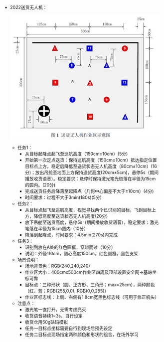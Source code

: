 - 2022送货无人机：

  ![af](./image/示意图.jpg)

  - 任务1：
    - 从目标起降点起飞至巡航高度（150cm±10cm）(5分)
    - 开始第一次定点送货：保持巡航高度（150cm±10cm）抵达指定位置目标点上方，稳定后降低至送货状态无人机高度（80cm±10cm）(16分)；放出吊舱至地面上方保持送货高度(20cm±5cm)，悬停5s（期间播放收货语音）。稳定要求：悬停时保持激光笔光斑落在半径为15cm的圆内。(20分)
    - 完成送货任务后降落至起降点（几何中心偏差不大于±10cm）(4分)
    - 时间要求：过程不大于3min(180s)(5分)
  - 任务2：
    - 从目标点起飞至巡航高度，视觉寻找两个已识别的目标，飞到目标上方，降低高度至送货状态无人机高度(20分)
    - 放下吊舱至送货高度，悬停5s（期间播放收货语音），稳定要求：激光笔落在半径为15cm圆内（10分）
    - 降落到起降点，时间要求：4.5min(270s)内完成
  - 任务3：
    - 识别到放在A处的红色圆框，穿越而过（10分）
    - 说明：外径110cm，圆心高度150cm，红色圆框，黑色支架
  - 场景说明：
    - 场地背景色：RGB(240,240,240)
    - 作业区大小：400cmx500cm作业区四周及顶部设置安全网->基站坐标可靠
    - 目标点：三种形状（圆、正方形、三角形；max=25cm），两种颜色（红、蓝；RGB(255,0,0), RGB(0,0,255)）
    - 作业区标志线：上侧、右侧有1.8cm宽黑色标志线（可用于修正机头）
  - 注意点：
    - 激光笔一直打开，无需考虑亮灭
    - 收货语音持续1~3s，自行设定
    - 收货仓用50g砝码模拟
    - 任务一目标点坐标需要自行到现场后预先设定
    - 任务二目标点现场指定两种颜色和形状的组合，在场外学习
